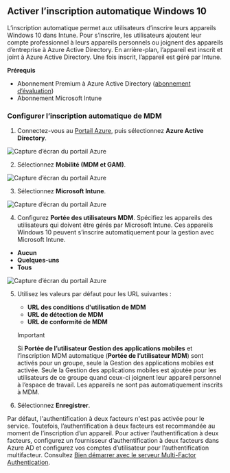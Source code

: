 ## <a name="enable-windows-10-automatic-enrollment"></a>Activer l’inscription automatique Windows 10

L’inscription automatique permet aux utilisateurs d’inscrire leurs appareils Windows 10 dans Intune. Pour s’inscrire, les utilisateurs ajoutent leur compte professionnel à leurs appareils personnels ou joignent des appareils d’entreprise à Azure Active Directory. En arrière-plan, l’appareil est inscrit et joint à Azure Active Directory. Une fois inscrit, l’appareil est géré par Intune.

**Prérequis**
- Abonnement Premium à Azure Active Directory ([abonnement d’évaluation](http://go.microsoft.com/fwlink/?LinkID=816845))
- Abonnement Microsoft Intune


### <a name="configure-automatic-mdm-enrollment"></a>Configurer l’inscription automatique de MDM

1. Connectez-vous au [Portail Azure](https://portal.azure.com), puis sélectionnez **Azure Active Directory**.

  ![Capture d’écran du portail Azure](../media/auto-enroll-azure-main.png)

2. Sélectionnez **Mobilité (MDM et GAM)**.

  ![Capture d’écran du portail Azure](../media/auto-enroll-mdm.png)

3. Sélectionnez **Microsoft Intune**.

  ![Capture d’écran du portail Azure](../media/auto-enroll-intune.png)

4. Configurez **Portée des utilisateurs MDM**. Spécifiez les appareils des utilisateurs qui doivent être gérés par Microsoft Intune. Ces appareils Windows 10 peuvent s’inscrire automatiquement pour la gestion avec Microsoft Intune.

  - **Aucun**
  - **Quelques-uns**
  - **Tous**

   ![Capture d’écran du portail Azure](../media/auto-enroll-scope.png)

5. Utilisez les valeurs par défaut pour les URL suivantes :
    - **URL des conditions d'utilisation de MDM**
    - **URL de détection de MDM**
    - **URL de conformité de MDM**

    > [!IMPORTANT]
    > Si **Portée de l’utilisateur Gestion des applications mobiles** et l’inscription MDM automatique (**Portée de l’utilisateur MDM**) sont activés pour un groupe, seule la Gestion des applications mobiles est activée. Seule la Gestion des applications mobiles est ajoutée pour les utilisateurs de ce groupe quand ceux-ci joignent leur appareil personnel à l’espace de travail. Les appareils ne sont pas automatiquement inscrits à MDM.

6. Sélectionnez **Enregistrer**.

Par défaut, l'authentification à deux facteurs n'est pas activée pour le service. Toutefois, l’authentification à deux facteurs est recommandée au moment de l’inscription d’un appareil. Pour activer l’authentification à deux facteurs, configurez un fournisseur d’authentification à deux facteurs dans Azure AD et configurez vos comptes d’utilisateur pour l’authentification multifacteur. Consultez [Bien démarrer avec le serveur Multi-Factor Authentication](https://docs.microsoft.com/azure/multi-factor-authentication/multi-factor-authentication-get-started-cloud).
